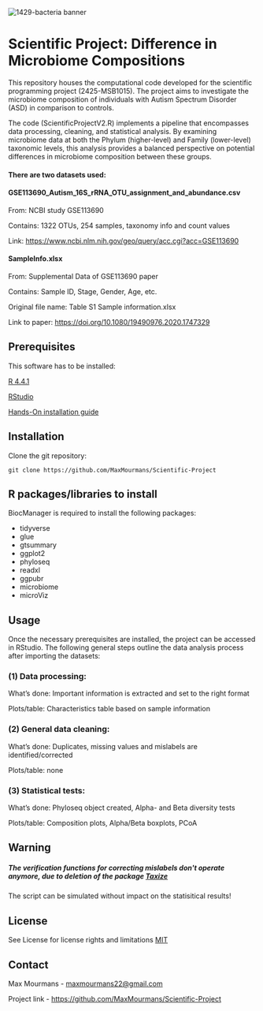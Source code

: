 ![1429-bacteria banner](https://github.com/user-attachments/assets/49bc62ec-13a4-45f9-8895-c225339edac7)

# Scientific Project: Difference in Microbiome Compositions

This repository houses the computational code developed for the scientific programming project (2425-MSB1015). The project aims to investigate the microbiome composition of individuals with Autism Spectrum Disorder (ASD) in comparison to controls.

The code (ScientificProjectV2.R) implements a pipeline that encompasses data processing, cleaning, and statistical analysis. By examining microbiome data at both the Phylum (higher-level) and Family (lower-level) taxonomic levels, this analysis provides a balanced perspective on potential differences in microbiome composition between these groups.

#### There are two datasets used:
#### GSE113690_Autism_16S_rRNA_OTU_assignment_and_abundance.csv

  From: NCBI study GSE113690

  Contains: 1322 OTUs, 254 samples, taxonomy info and count values 

  Link: https://www.ncbi.nlm.nih.gov/geo/query/acc.cgi?acc=GSE113690 

#### SampleInfo.xlsx

From: Supplemental Data of GSE113690 paper

  Contains: Sample ID, Stage, Gender, Age, etc.

  Original file name: Table S1 Sample information.xlsx

  Link to paper: https://doi.org/10.1080/19490976.2020.1747329

## Prerequisites
This software has to be installed:

[R 4.4.1](https://cran.r-project.org/bin/windows/base/)

[RStudio](https://posit.co/download/rstudio-desktop/)

[Hands-On installation guide](https://rstudio-education.github.io/hopr/starting.html) 

## Installation
Clone the git repository: 
```
git clone https://github.com/MaxMourmans/Scientific-Project
```

## R packages/libraries to install
BiocManager is required to install the following packages:
- tidyverse
- glue
- gtsummary
- ggplot2
- phyloseq
- readxl
- ggpubr
- microbiome
- microViz

## Usage
Once the necessary prerequisites are installed, the project can be accessed in RStudio. The following general steps outline the data analysis process after importing the datasets:

### (1)	Data processing:
What’s done: Important information is extracted and set to the right format

Plots/table: Characteristics table based on sample information
### (2)	General data cleaning:
What’s done: Duplicates, missing values and mislabels are identified/corrected

Plots/table: none
### (3)	Statistical tests:
What’s done: Phyloseq object created, Alpha- and Beta diversity tests

Plots/table: Composition plots, Alpha/Beta boxplots, PCoA

## Warning 
##### The verification functions for correcting mislabels don't operate anymore, due to deletion of  the package [Taxize](https://cran.r-project.org/web/packages/taxize/index.html) 

The script can be simulated without impact on the statisitical results!

## License
See License for license rights and limitations [MIT](https://choosealicense.com/licenses/mit/)

## Contact

Max Mourmans - maxmourmans22@gmail.com

Project link - https://github.com/MaxMourmans/Scientific-Project 


